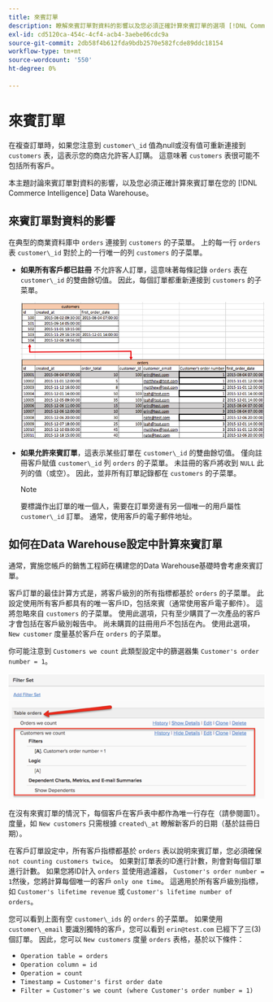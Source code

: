 ```yaml
---
title: 來賓訂單
description: 瞭解來賓訂單對資料的影響以及您必須正確計算來賓訂單的選項 [!DNL Commerce Intelligence] Data Warehouse。
exl-id: cd5120ca-454c-4cf4-acb4-3aebe06cdc9a
source-git-commit: 2db58f4b612fda9bdb2570e582fcde89ddc18154
workflow-type: tm+mt
source-wordcount: '550'
ht-degree: 0%

---
```


# 來賓訂單

在複查訂單時，如果您注意到 `customer\_id` 值為null或沒有值可重新連接到 `customers` 表，這表示您的商店允許客人訂購。 這意味著 `customers` 表很可能不包括所有客戶。

本主題討論來賓訂單對資料的影響，以及您必須正確計算來賓訂單在您的 [!DNL Commerce Intelligence] Data Warehouse。

## 來賓訂單對資料的影響

在典型的商業資料庫中 `orders` 連接到 `customers` 的子菜單。 上的每一行 `orders` 表 `customer\_id` 對於上的一行唯一的列 `customers` 的子菜單。

* **如果所有客戶都已註冊** 不允許客人訂單，這意味著每條記錄 `orders` 表在 `customer\_id` 的雙曲餘切值。 因此，每個訂單都重新連接到 `customers` 的子菜單。

   ![](../../assets/guest-orders-4.png)

* **如果允許來賓訂單**，這表示某些訂單在 `customer\_id` 的雙曲餘切值。 僅向註冊客戶賦值 `customer\_id` 列 `orders` 的子菜單。 未註冊的客戶將收到 `NULL` 此列的值（或空）。 因此，並非所有訂單記錄都在 `customers` 的子菜單。

   >[!NOTE]
   >
   >要標識作出訂單的唯一個人，需要在訂單旁邊有另一個唯一的用戶屬性 `customer\_id` 訂單。 通常，使用客戶的電子郵件地址。

## 如何在Data Warehouse設定中計算來賓訂單

通常，實施您帳戶的銷售工程師在構建您的Data Warehouse基礎時會考慮來賓訂單。

客戶訂單的最佳計算方式是，將客戶級別的所有指標都基於 `orders` 的子菜單。 此設定使用所有客戶都具有的唯一客戶ID，包括來賓（通常使用客戶電子郵件）。 這將忽略來自 `customers` 的子菜單。 使用此選項，只有至少購買了一次產品的客戶才會包括在客戶級別報告中。 尚未購買的註冊用戶不包括在內。 使用此選項， `New customer` 度量基於客戶在 `orders` 的子菜單。

你可能注意到 `Customers we count` 此類型設定中的篩選器集 `Customer's order number = 1`。

![](../../assets/guest-orders-filter-set.png)

在沒有來賓訂單的情況下，每個客戶在客戶表中都作為唯一行存在（請參閱圖1）。 度量，如 `New customers` 只需根據 `created\_at` 瞭解新客戶的日期（基於註冊日期）。

在客戶訂單設定中，所有客戶指標都基於 `orders` 表以說明來賓訂單，您必須確保 `not counting customers twice`。 如果對訂單表的ID進行計數，則會對每個訂單進行計數。 如果您將ID計入 `orders` 並使用過濾器， `Customer's order number = 1`然後，您將計算每個唯一的客戶 `only one time`。 這適用於所有客戶級別指標，如 `Customer's lifetime revenue` 或 `Customer's lifetime number of orders`。

您可以看到上面有空 `customer\_ids` 的 `orders` 的子菜單。 如果使用 `customer\_email` 要識別獨特的客戶，您可以看到 `erin@test.com` 已經下了三(3)個訂單。 因此，您可以 `New customers` 度量 `orders` 表格，基於以下條件：

* `Operation table = orders`
* `Operation column = id`
* `Operation = count`
* `Timestamp = Customer's first order date`
* `Filter = Customer's we count (where Customer's order number = 1)`
